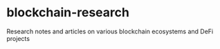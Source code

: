 # blockchain-research
Research notes and articles on various blockchain ecosystems and DeFi projects
